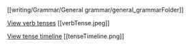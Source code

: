 [[writing/Grammar/General grammar/general_grammarFolder]]

<u>View verb tenses</u>
[[verbTense.jpeg]]

<u>View tense timeline</u>
[[tenseTimeline.png]]



